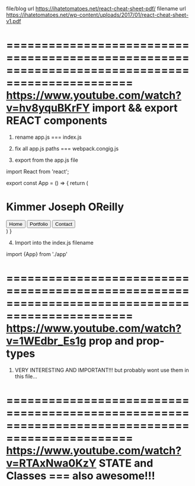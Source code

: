file/blog url
https://ihatetomatoes.net/react-cheat-sheet-pdf/
filename url
https://ihatetomatoes.net/wp-content/uploads/2017/01/react-cheat-sheet-v1.pdf


================================================================================================
  https://www.youtube.com/watch?v=hv8yquBKrFY
  import && export REACT components
================================================================================================

1. rename app.js === index.js
2. fix all app.js paths === webpack.congig.js

3. export from the app.js file

import React from 'react';

export const App = () => {
  return (
    <div>
      <h1 className="title">Kimmer Joseph OReilly</h1>
      <button className="nav-buttons" id="home-button">Home</button>
      <button className="nav-buttons" id="portfolio-button">Portfolio</button>
      <button className="nav-buttons" id="contact-button">Contact</button>
    </div>
  )
}

4. Import into the index.js filename

import {App} from './app'

================================================================================================
  https://www.youtube.com/watch?v=1WEdbr_Es1g
  prop and prop-types
================================================================================================
1. VERY INTERESTING AND IMPORTANT!!! but probably wont use them in this file...

================================================================================================
https://www.youtube.com/watch?v=RTAxNwa0KzY
  STATE and Classes === also awesome!!!
================================================================================================
